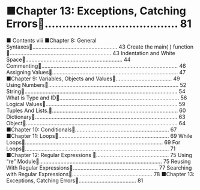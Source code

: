 # ■Chapter 13: Exceptions, Catching Errors...................................... 81

■ Contents
viii
■Chapter 8: General Syntaxes........................................................ 43
Create the main( ) function ................................................................... 43
Indentation and White Space................................................................ 44
Commenting.......................................................................................... 46
Assigning Values................................................................................... 47
■Chapter 9: Variables, Objects and Values..................................... 49
Using Numbers...................................................................................... 52
String..................................................................................................... 54
What is Type and ID............................................................................... 56
Logical Values....................................................................................... 59
Tuples And Lists.................................................................................... 60
Dictionary.............................................................................................. 63
Object.................................................................................................... 64
■Chapter 10: Conditionals.............................................................. 67
■Chapter 11: Loops......................................................................... 69
While Loops........................................................................................... 69
For Loops............................................................................................... 71
■Chapter 12: Regular Expressions ................................................ 75
Using “re” Module................................................................................. 75
Reusing With Regular Expressions........................................................ 77
Searching with Regular Expressions..................................................... 78
■Chapter 13: Exceptions, Catching Errors...................................... 81

